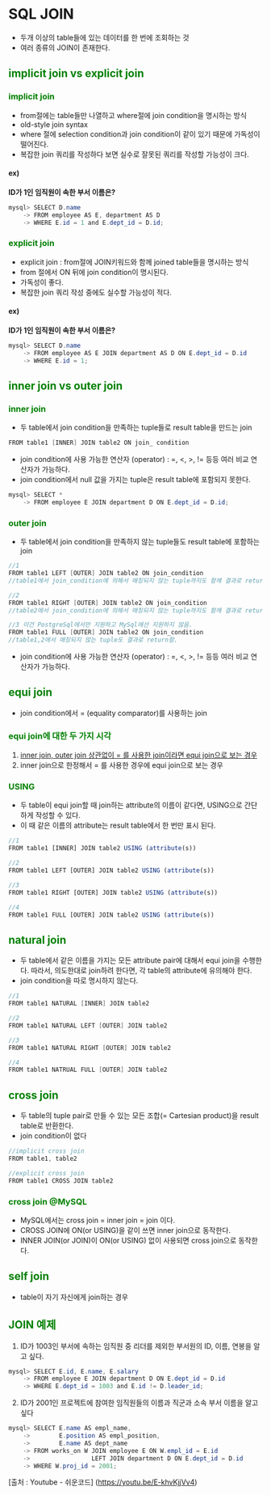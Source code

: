 # SQL JOIN
- 두개 이상의 table들에 있는 데이터를 한 번에 조회하는 것
- 여러 종류의 JOIN이 존재한다.

## <span style="color: green">implicit join vs explicit join</span>
### <span style="color: green">implicit join</span>
- from절에는 table들만 나열하고 where절에 join condition을 명시하는 방식
- old-style join syntax
- where 절에 selection condition과 join condition이 같이 있기 때문에 가독성이 떨어진다.
- 복잡한 join 쿼리를 작성하다 보면 실수로 잘못된 쿼리를 작성할 가능성이 크다.

#### ex)
<b>ID가 1인 임직원이 속한 부서 이름은?</b>
```java
mysql> SELECT D.name
    -> FROM employee AS E, department AS D
    -> WHERE E.id = 1 and E.dept_id = D.id;
```

### <span style="color: green">explicit join</span>
- explicit join : from절에 JOIN키워드와 함께 joined table들을 명시하는 방식
- from 절에서 ON 뒤에 join condition이 명시된다.
- 가독성이 좋다.
- 복잡한 join 쿼리 작성 중에도 실수할 가능성이 적다.

#### ex)
<b>ID가 1인 임직원이 속한 부서 이름은?</b>
```java
mysql> SELECT D.name
    -> FROM employee AS E JOIN department AS D ON E.dept_id = D.id
    -> WHERE E.id = 1;
```

## <span style="color: green">inner join vs outer join</span>
### <span style="color: green">inner join</span>
- 두 table에서 join condition을 만족하는 tuple들로 result table을 만드는 join

```java
FROM table1 [INNER] JOIN table2 ON join_ condition
```

- join condition에 사용 가능한 연산자 (operator) : =, <, >, != 등등 여러 비교 연산자가 가능하다.
- join condition에서 null 값을 가지는 tuple은 result table에 포함되지 못한다.

```java
mysql> SELECT *
    -> FROM employee E JOIN department D ON E.dept_id = D.id;
```

### <span style="color: green">outer join</span>
- 두 table에서 join condition을 만족하지 않는 tuple들도 result table에 포함하는 join

```java
//1
FROM table1 LEFT [OUTER] JOIN table2 ON join_condition
//table1에서 join_condition에 의해서 매칭되지 않는 tuple까지도 함께 결과로 return함.

//2
FROM table1 RIGHT [OUTER] JOIN table2 ON join_condition
//table2에서 join_condition에 의해서 매칭되지 않는 tuple까지도 함께 결과로 return함.

//3 이건 PostgreSql에서만 지원하고 MySql에선 지원하지 않음.
FROM table1 FULL [OUTER] JOIN table2 ON join_condition
//table1,2에서 매칭되지 않는 tuple도 결과로 return함.
```

- join condition에 사용 가능한 연산자 (operator) : =, <, >, != 등등 여러 비교 연산자가 가능하다. 

## <span style="color: green">equi join </span>
- join condition에서 = (equality comparator)를 사용하는 join

### <span style="color: green">equi join에 대한 두 가지 시각</span>
1. <u>inner join, outer join 상관없이 = 를 사용한 join이라면 equi join으로 보는 경우</u>
2. inner join으로 한정해서 = 를 사용한 경우에 equi join으로 보는 경우

### <span style="color: green">USING</span>
- 두 table이 equi join할 때 join하는 attribute의 이름이 같다면, USING으로 간단하게 작성할 수 있다.
- 이 때 같은 이름의 attribute는 result table에서 한 번만 표시 된다.

```javascript
//1
FROM table1 [INNER] JOIN table2 USING (attribute(s))

//2
FROM table1 LEFT [OUTER] JOIN table2 USING (attribute(s))

//3
FROM table1 RIGHT [OUTER] JOIN table2 USING (attribute(s))

//4
FROM table1 FULL [OUTER] JOIN table2 USING (attribute(s))
```

## <span style="color: green">natural join </span>
- 두 table에서 같은 이름을 가지는 모든 attribute pair에 대해서 equi join을 수행한다. 따라서, 의도한대로 join하려 한다면, 각 table의 attribute에 유의해야 한다.
- join condition을 따로 명시하지 않는다.

```java
//1
FROM table1 NATURAL [INNER] JOIN table2

//2
FROM table1 NATURAL LEFT [OUTER] JOIN table2

//3
FROM table1 NATURAL RIGHT [OUTER] JOIN table2

//4
FROM table1 NATRUAL FULL [OUTER] JOIN table2
```

## <span style="color: green">cross join </span>
- 두 table의 tuple pair로 만들 수 있는 모든 조합(= Cartesian product)을 result table로 반환한다.
- join condition이 없다

```java
//implicit cross join
FROM table1, table2

//explicit cross join
FROM table1 CROSS JOIN table2
```

### <span style="color: green">cross join @MySQL </span>
- MySQL에서는 cross join = inner join = join 이다.
- CROSS JOIN에 ON(or USING)을 같이 쓰면 inner join으로 동작한다.
- INNER JOIN(or JOIN)이 ON(or USING) 없이 사용되면 cross join으로 동작한다.

## <span style="color: green">self join </span>
- table이 자기 자신에게 join하는 경우

## <span style="color: green">JOIN 예제</span>
1. ID가 1003인 부서에 속하는 임직원 중 리더를 제외한 부서원의 ID, 이름, 연봉을 알고 싶다.

```java
mysql> SELECT E.id, E.name, E.salary
    -> FROM employee E JOIN department D ON E.dept_id = D.id
    -> WHERE E.dept_id = 1003 and E.id != D.leader_id;
```

2. ID가 2001인 프로젝트에 참여한 임직원들의 이름과 직군과 소속 부서 이름을 알고 싶다

```java
mysql> SELECT E.name AS empl_name,
    ->        E.position AS empl_position,
    ->        E.name AS dept_name
    -> FROM works_on W JOIN employee E ON W.empl_id = E.id
    ->                 LEFT JOIN department D ON E.dept_id = D.id
    -> WHERE W.proj_id = 2001;
```

[출처 : Youtube - 쉬운코드] (https://youtu.be/E-khvKjjVv4)